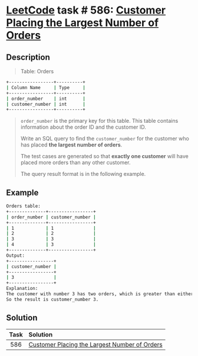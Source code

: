 # [LeetCode][leetcode] task # 586: [Customer Placing the Largest Number of Orders][task]

Description
-----------

> Table: Orders
```sh
+-----------------+----------+
| Column Name     | Type     |
+-----------------+----------+
| order_number    | int      |
| customer_number | int      |
+-----------------+----------+
```
> `order_number` is the primary key for this table.
> This table contains information about the order ID and the customer ID.
>
> Write an SQL query to find the `customer_number` for the customer
> who has placed **the largest number of orders**.
> 
> The test cases are generated so that **exactly one customer**
> will have placed more orders than any other customer.
> 
> The query result format is in the following example.

Example
-------

```sh
Orders table:
+--------------+-----------------+
| order_number | customer_number |
+--------------+-----------------+
| 1            | 1               |
| 2            | 2               |
| 3            | 3               |
| 4            | 3               |
+--------------+-----------------+
Output: 
+-----------------+
| customer_number |
+-----------------+
| 3               |
+-----------------+
Explanation: 
The customer with number 3 has two orders, which is greater than either customer 1 or 2 because each of them only has one order. 
So the result is customer_number 3.
```

Solution
--------

| Task | Solution                                                  |
|:----:|:----------------------------------------------------------|
| 586  | [Customer Placing the Largest Number of Orders][solution] |


[leetcode]: <http://leetcode.com/>
[task]: <https://leetcode.com/problems/customer-placing-the-largest-number-of-orders/>
[solution]: <https://github.com/wellaxis/witalis-jkit/blob/main/module/tasks/src/main/java/com/witalis/jkit/tasks/core/task/leetcode/h6/p586/option/Practice.java>
